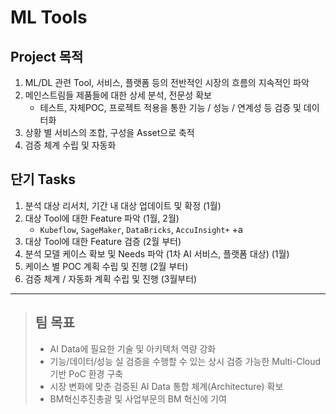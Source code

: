 # ML Tools

## Project 목적

1. ML/DL 관련 Tool, 서비스, 플랫폼 등의 전반적인 시장의 흐름의 지속적인 파악
2. 메인스트림들 제품들에 대한 상세 분석, 전문성 확보
   - 테스트, 자체POC, 프로젝트 적용을 통한 기능 / 성능 / 연계성 등 검증 및 데이터화
3. 상황 별 서비스의 조합, 구성을 Asset으로 축적
4. 검증 체계 수립 및 자동화


## 단기 Tasks

1. 분석 대상 리서치, 기간 내 대상 업데이트 및 확정 (1월)
2. 대상 Tool에 대한 Feature 파악 (1월, 2월)
   - `Kubeflow`, `SageMaker`, `DataBricks`, `AccuInsight+` +a
3. 대상 Tool에 대한 Feature 검증 (2월 부터)
4. 분석 모델 케이스 확보 및 Needs 파악 (1차 AI 서비스, 플랫폼 대상) (1월)
5. 케이스 별 POC 계획 수립 및 진행 (2월 부터)
6. 검증 체계 / 자동화 계획 수립 및 진행 (3월부터)

--- 

> ## 팀 목표
> - AI Data에 필요한 기술 및 아키텍처 역량 강화
> - 기능/데이터/성능 실 검증을 수행할 수 있는 상시 검증 가능한 Multi-Cloud 기반 PoC 환경 구축
> - 시장 변화에 맞춘 검증된 AI Data 통합 체계(Architecture) 확보
> - BM혁신추진총괄 및 사업부문의 BM 혁신에 기여